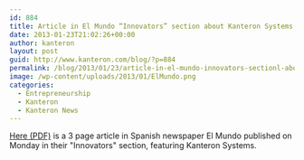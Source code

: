 ```yaml
---
id: 884
title: Article in El Mundo “Innovators” section about Kanteron Systems
date: 2013-01-23T21:02:26+00:00
author: kanteron
layout: post
guid: http://www.kanteron.com/blog/?p=884
permalink: /blog/2013/01/23/article-in-el-mundo-innovators-sectionl-about-kanteron-systems/
image: /wp-content/uploads/2013/01/ElMundo.png
categories:
  - Entrepreneurship
  - Kanteron
  - Kanteron News
---
```

<a title="http://issuu.com/kanteron/docs/inno21ene?mode=window" href="http://issuu.com/kanteron/docs/inno21ene?mode=window" target="_blank">Here (PDF)</a> is a 3 page article in Spanish newspaper El Mundo published on Monday in their "Innovators" section, featuring Kanteron Systems.</p>